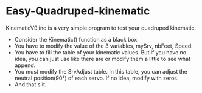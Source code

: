 # Easy-Quadruped-kinematic
KinematicV9.ino is a very simple program to test your quadruped kinematic.
- Consider the Kinematic() function as a black box.
- You have to modify the value of the 3 variables, mySrv, nbFeet, Speed.
- You have to fill the table of your kinematic values. But if you have no idea, you can just use like there are or modify them a little to see what append.
- You must modify the SrvAdjust table. In this table, you can adjust the neutral position(90°) of each servo. If no idea, modify with zeros.
- And that's it.
